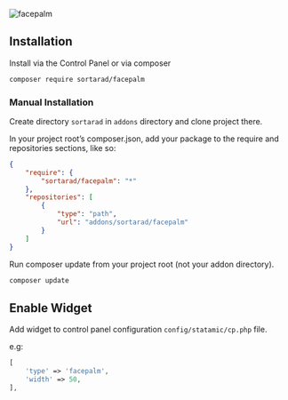 ![facepalm](https://laravel-og.beyondco.de/Facepalm.png?theme=light&packageName=sortarad%2Ffacepalm&pattern=architect&style=style_1&description=The+world+needs+more+dad+jokes.&md=1&showWatermark=0&fontSize=150px&images=emoji-happy&widths=auto&heights=200)

## Installation

Install via the Control Panel or via composer

```bash
composer require sortarad/facepalm
```

### Manual Installation

Create directory `sortarad` in `addons` directory and clone project there.

In your project root’s composer.json, add your package to the require and repositories sections, like so:

```json
{
    "require": {
        "sortarad/facepalm": "*"
    },
    "repositories": [
        {
            "type": "path",
            "url": "addons/sortarad/facepalm"
        }
    ]
}
```

Run composer update from your project root (not your addon directory).

```bash
composer update
```

## Enable Widget

Add widget to control panel configuration `config/statamic/cp.php` file.

e.g:
```php
[
	'type' => 'facepalm',
	'width' => 50,
],
```
